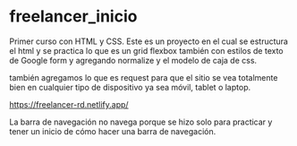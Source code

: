 # freelancer_inicio

Primer curso con HTML y CSS.
Este es un proyecto en el cual se estructura el html y se practica lo que es un grid flexbox también con estilos de texto de Google form y agregando normalize y el modelo de caja de css.

también agregamos lo que es request para que el sitio se vea totalmente bien en cualquier tipo de dispositivo ya sea móvil, tablet o laptop.

https://freelancer-rd.netlify.app/

La barra de navegación no navega porque se hizo solo para practicar y tener un inicio de cómo hacer una barra de navegación.
